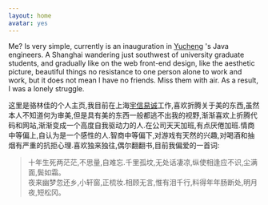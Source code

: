 ```yaml
---
layout: home
avatar: yes
---
```


Me? Is very simple, currently is an inauguration in [Yucheng](http://www.yuchengtech.com/) 's Java engineers. A Shanghai wandering just southwest of university graduate students, and gradually like on the web front-end design, like the aesthetic picture, beautiful things no resistance to one person alone to work and work, but it does not mean I have no friends. Miss them with air. As a result, I was a lonely struggle.

这里是骆林佳的个人主页,我目前在上海[宇信易诚](http://www.yuchengtech.com)工作,喜欢折腾关于美的东西,虽然本人不知道何为审美,但是具有美的东西一般都逃不出我的视野,渐渐喜欢上折腾代码和网站,渐渐变成一个高度自我驱动力的人.在公司天天加班,有点厌倦加班.情商中等偏上,自认为是一个感性的人.智商中等偏下,对游戏有天然的兴趣,对喝酒和抽烟有严重的抗拒心理.喜欢独来独往,偶尔翻翻书,目前我偏爱的一首词:

> 十年生死两茫茫,不思量,自难忘.千里孤坟,无处话凄凉,纵使相逢应不识,尘满面,鬓如霜。  
> 夜来幽梦忽还乡,小轩窗,正梳妆.相顾无言,惟有泪千行,料得年年肠断处,明月夜,短松冈。

